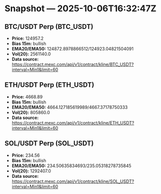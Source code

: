 # Snapshot — 2025-10-06T16:32:47Z

## BTC/USDT Perp (BTC_USDT)
- **Price:** 124957.2
- **Bias 15m:** bullish
- **EMA20/EMA50:** 124872.8978866512/124923.04821504091
- **Vol(20):** 2561140.0
- **Data source:** https://contract.mexc.com/api/v1/contract/kline/BTC_USDT?interval=Min1&limit=60

## ETH/USDT Perp (ETH_USDT)
- **Price:** 4668.89
- **Bias 15m:** bullish
- **EMA20/EMA50:** 4664.127185619989/4667.37178750333
- **Vol(20):** 805860.0
- **Data source:** https://contract.mexc.com/api/v1/contract/kline/ETH_USDT?interval=Min1&limit=60

## SOL/USDT Perp (SOL_USDT)
- **Price:** 234.56
- **Bias 15m:** bullish
- **EMA20/EMA50:** 234.50635834693/235.05318278735845
- **Vol(20):** 1292407.0
- **Data source:** https://contract.mexc.com/api/v1/contract/kline/SOL_USDT?interval=Min1&limit=60
